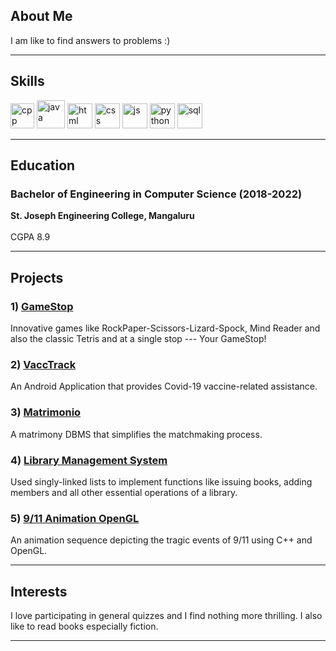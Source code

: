 ## About Me

I am like to find answers to problems :)

---

## Skills

<p align='left'>
  <img src="https://upload.wikimedia.org/wikipedia/commons/1/18/ISO_C%2B%2B_Logo.svg" alt="cpp" width="38" height="40">
  <img src="https://cdn-icons-png.flaticon.com/512/5968/5968282.png" alt="java" height="45">
  <img src="https://upload.wikimedia.org/wikipedia/commons/thumb/6/61/HTML5_logo_and_wordmark.svg/2048px-HTML5_logo_and_wordmark.svg.png" alt="html"  height="40">
  <img src='https://upload.wikimedia.org/wikipedia/commons/thumb/d/d5/CSS3_logo_and_wordmark.svg/1200px-CSS3_logo_and_wordmark.svg.png' alt="css" height="40">
  <img src='https://upload.wikimedia.org/wikipedia/commons/6/6a/JavaScript-logo.png' height='40' width='auto' alt="js">
  <img src="https://upload.wikimedia.org/wikipedia/commons/c/c3/Python-logo-notext.svg" alt="python" width="40" height="40">
  <img src="https://cdn-icons-png.flaticon.com/512/919/919836.png" alt="sql" height="40">
  

</p>

---


## Education

### Bachelor of Engineering in Computer Science (2018-2022)
**St. Joseph Engineering College, Mangaluru** <br><br>
CGPA 8.9

---
## Projects
### 1) <a href="https://your-game-stop.netlify.app/"> GameStop </a>
 Innovative games like RockPaper-Scissors-Lizard-Spock, Mind Reader and also the classic Tetris and at a single stop --- Your GameStop!
### 2) <a href="https://github.com/reneda/VaccTrack/blob/master/README.md">VaccTrack</a>
 An Android Application that provides Covid-19 vaccine-related assistance.
### 3) <a href="https://github.com/reneda/Matrimonial-Management-System/blob/main/README.md">Matrimonio</a>
 A matrimony DBMS that simplifies the matchmaking process.
### 4) <a href="https://github.com/reneda/library-management-in-c">Library Management System</a>
 Used singly-linked lists to implement functions like issuing books, adding members and all other essential operations of a library.
### 5) <a href="https://github.com/reneda/9-11-Animation-OpenGL">9/11 Animation OpenGL</a>
 An animation sequence depicting the tragic events of 9/11 using C++ and OpenGL.

---  
                                                                                                                     
## Interests
I love participating in general quizzes and I find nothing more thrilling. 
I also like to read books especially fiction.

---
